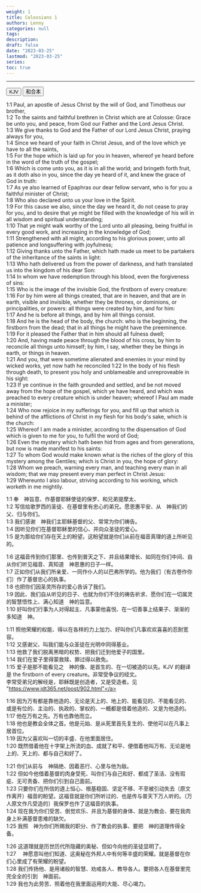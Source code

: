 ```yaml
---
weight: 1
title: Colossians 1
authors: Lenny
categories: null
tags: 
description: 
draft: false
date: "2023-03-25"
lastmod: "2023-03-25"
series:
toc: true
---
```



<!--more-->
---

<!-- Tab links -->
<div class="tab">
  <button class="tablinks active" onclick="tablabel(event, 'english')">KJV</button>
  <button class="tablinks" onclick="tablabel(event, 'chinese')">和合本</button>
  
</div>

<!-- Tab content -->
<div id="english" class="tabcontent" style="display:block">

1:1 Paul, an apostle of Jesus Christ by the will of God, and Timotheus our brother,  
1:2 To the saints and faithful brethren in Christ which are at Colosse: Grace be unto you, and peace, from God our Father and the Lord Jesus Christ.  
1:3 We give thanks to God and the Father of our Lord Jesus Christ, praying always for you,  
1:4 Since we heard of your faith in Christ Jesus, and of the love which ye have to all the saints,  
1:5 For the hope which is laid up for you in heaven, whereof ye heard before in the word of the truth of the gospel;  
1:6 Which is come unto you, as it is in all the world; and bringeth forth fruit, as it doth also in you, since the day ye heard of it, and knew the grace of God in truth:  
1:7 As ye also learned of Epaphras our dear fellow servant, who is for you a faithful minister of Christ;  
1:8 Who also declared unto us your love in the Spirit.  
1:9 For this cause we also, since the day we heard it, do not cease to pray for you, and to desire that ye might be filled with the knowledge of his will in all wisdom and spiritual understanding;  
1:10 That ye might walk worthy of the Lord unto all pleasing, being fruitful in every good work, and increasing in the knowledge of God;  
1:11 Strengthened with all might, according to his glorious power, unto all patience and longsuffering with joyfulness;  
1:12 Giving thanks unto the Father, which hath made us meet to be partakers of the inheritance of the saints in light:  
1:13 Who hath delivered us from the power of darkness, and hath translated us into the kingdom of his dear Son:  
1:14 In whom we have redemption through his blood, even the forgiveness of sins:  
1:15 Who is the image of the invisible God, the firstborn of every creature:  
1:16 For by him were all things created, that are in heaven, and that are in earth, visible and invisible, whether they be thrones, or dominions, or principalities, or powers: all things were created by him, and for him:  
1:17 And he is before all things, and by him all things consist.  
1:18 And he is the head of the body, the church: who is the beginning, the firstborn from the dead; that in all things he might have the preeminence.  
1:19 For it pleased the Father that in him should all fulness dwell;  
1:20 And, having made peace through the blood of his cross, by him to reconcile all things unto himself; by him, I say, whether they be things in earth, or things in heaven.  
1:21 And you, that were sometime alienated and enemies in your mind by wicked works, yet now hath he reconciled
1:22 In the body of his flesh through death, to present you holy and unblameable and unreproveable in his sight:  
1:23 If ye continue in the faith grounded and settled, and be not moved away from the hope of the gospel, which ye have heard, and which was preached to every creature which is under heaven; whereof I Paul am made a minister;  
1:24 Who now rejoice in my sufferings for you, and fill up that which is behind of the afflictions of Christ in my flesh for his body's sake, which is the church:  
1:25 Whereof I am made a minister, according to the dispensation of God which is given to me for you, to fulfil the word of God;  
1:26 Even the mystery which hath been hid from ages and from generations, but now is made manifest to his saints:  
1:27 To whom God would make known what is the riches of the glory of this mystery among the Gentiles; which is Christ in you, the hope of glory:  
1:28 Whom we preach, warning every man, and teaching every man in all wisdom; that we may present every man perfect in Christ Jesus:  
1:29 Whereunto I also labour, striving according to his working, which worketh in me mightily.  
</div>

<div id="chinese" class="tabcontent">

1:1 奉　神旨意、作基督耶稣使徒的保罗、和兄弟提摩太、  
1:2 写信给歌罗西的圣徒、在基督里有忠心的弟兄。愿恩惠平安、从　神我们的父、归与你们。  
1:3 我们感谢　神我们主耶稣基督的父、常常为你们祷告。  
1:4 因听见你们在基督耶稣里的信心、并向众圣徒的爱心。  
1:5 是为那给你们存在天上的盼望。这盼望就是你们从前在福音真理的道上所听见的。  

1:6 这福音传到你们那里、也传到普天之下、并且结果增长、如同在你们中间、自从你们听见福音、真知道　神恩惠的日子一样。  
1:7 正如你们从我们所亲爱、一同作仆人的以巴弗所学的。他为我们〔有古卷作你们〕作了基督忠心的执事。  
1:8 也把你们因圣灵所存的爱心告诉了我们。  
1:9 因此、我们自从听见的日子、也就为你们不住的祷告祈求、愿你们在一切属灵的智慧悟性上、满心知道　神的旨意。  
1:10 好叫你们行事为人对得起主、凡事蒙他喜悦、在一切善事上结果子、渐渐的多知道　神。  

1:11 照他荣耀的权能、得以在各样的力上加力、好叫你们凡事欢欢喜喜的忍耐宽容。  
1:12 又感谢父、叫我们能与众圣徒在光明中同得基业。  
1:13 他救了我们脱离黑暗的权势、把我们迁到他爱子的国里。  
1:14 我们在爱子里得蒙救赎、罪过得以赦免。  
1:15 爱子是那不能看见之　神的像、是首生的、在一切被造的以先。<a class = "marginnote">KJV 的翻译是 the firstborn of every creature。非常受争议的经文。<br>李常受弟兄的解经是，耶稣既是创造者，又是受造者。见 "https://www.jdt365.net/post/902.html"</a>

1:16 因为万有都是靠他造的、无论是天上的、地上的、能看见的、不能看见的、或是有位的、主治的、执政的、掌权的、一概都是借着他造的、又是为他造的。  
1:17 他在万有之先。万有也靠他而立。  
1:18 他也是教会全体之首。他是元始、是从死里首先复生的、使他可以在凡事上居首位。  
1:19 因为父喜欢叫一切的丰盛、在他里面居住。  
1:20 既然借着他在十字架上所流的血、成就了和平、便借着他叫万有、无论是地上的、天上的、都与自己和好了。  

1:21 你们从前与　神隔绝、因着恶行、心里与他为敌。  
1:22 但如今他借着基督的肉身受死、叫你们与自己和好、都成了圣洁、没有瑕疵、无可责备、把你们引到自己面前。  
1:23 只要你们在所信的道上恒心、根基稳固、坚定不移、不至被引动失去〔原文作离开〕福音的盼望。这福音就是你们所听过的、也是传与普天下万人听的。〔万人原文作凡受造的〕我保罗也作了这福音的执事。  
1:24 现在我为你们受苦、倒觉欢乐、并且为基督的身体、就是为教会、要在我肉身上补满基督患难的缺欠。  
1:25 我照　神为你们所赐我的职分、作了教会的执事、要把　神的道理传得全备。  

1:26 这道理就是历世历代所隐藏的奥秘、但如今向他的圣徒显明了。  
1:27 　神愿意叫他们知道、这奥秘在外邦人中有何等丰盛的荣耀。就是基督在你们心里成了有荣耀的盼望。  
1:28 我们传扬他、是用诸般的智慧、劝戒各人、教导各人。要把各人在基督里完完全全的引到　神面前。  
1:29 我也为此劳苦、照着他在我里面运用的大能、尽心竭力。  
</div>